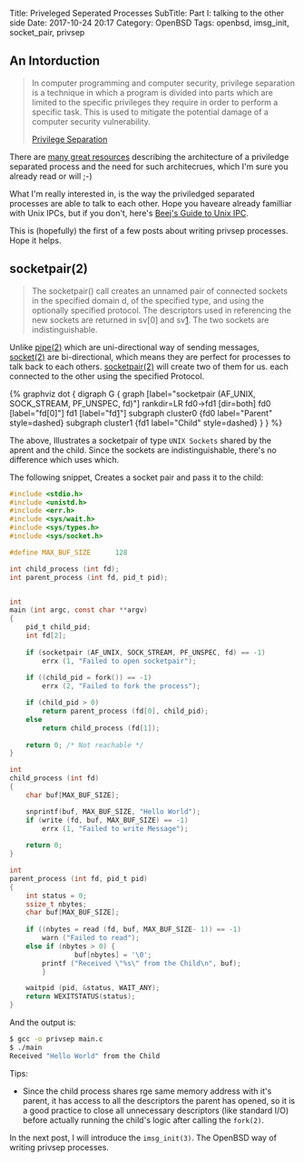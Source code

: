 Title: Priveleged Seperated Processes
SubTitle: Part I: talking to the other side
Date: 2017-10-24 20:17
Category: OpenBSD
Tags: openbsd, imsg_init, socket_pair, privsep

## An Intorduction
> In computer programming and computer security, privilege separation is a
> technique in which a program is divided into parts which are limited to the
> specific privileges they require in order to perform a specific task. This is
> used to mitigate the potential damage of a computer security vulnerability.
>
> [Privilege Separation][1]

There are [many great resources][2] describing the architecture of a priviledge
separated process and the need for such architecrues, which I'm sure you already
read or will ;-)

What I'm really interested in, is the way the priviledged separated processes
are able to talk to each other. Hope you haveare already familliar with Unix
IPCs, but if you don't, here's [Beej's Guide to Unix IPC][3].

This is (hopefully) the first of a few posts about writing privsep processes.
Hope it helps.

## socketpair(2)

> The socketpair() call creates an unnamed pair of connected sockets in the
> specified domain d, of the specified type, and using the optionally
> specified protocol.  The descriptors used in referencing the new sockets
> are returned in sv[0] and sv[1].  The two sockets are indistinguishable.

Unlike [pipe(2)][5] which are uni-directional way of sending messages,
[socket(2)][6] are bi-directional, which means they are perfect for processes to talk
back to each others. [socketpair(2)][7] will create two of them for us. each
connected to the other using the specified Protocol.

{% graphviz
dot {
digraph G {
  graph [label="socketpair (AF_UNIX, SOCK_STREAM, PF_UNSPEC, fd)"]
  rankdir=LR
  fd0->fd1 [dir=both]
  fd0 [label="fd[0]"]
  fd1 [label="fd[1]"]
  subgraph cluster0 {fd0 label="Parent" style=dashed}
  subgraph cluster1 {fd1 label="Child" style=dashed}
}
}
%}

The above, Illustrates a socketpair of type `UNIX Sockets` shared by the aprent
and the child. Since the sockets are indistinguishable, there's no difference
which uses which.

The following snippet, Creates a socket pair and pass it to the child:

```c
#include <stdio.h>
#include <unistd.h>
#include <err.h>
#include <sys/wait.h>
#include <sys/types.h>
#include <sys/socket.h>

#define MAX_BUF_SIZE      128

int child_process (int fd);
int parent_process (int fd, pid_t pid);


int
main (int argc, const char **argv)
{
	pid_t child_pid;
	int fd[2];
	
	if (socketpair (AF_UNIX, SOCK_STREAM, PF_UNSPEC, fd) == -1)
		errx (1, "Failed to open socketpair");
	
	if ((child_pid = fork()) == -1)
		errx (2, "Failed to fork the process");

	if (child_pid > 0)
		return parent_process (fd[0], child_pid);
	else
		return child_process (fd[1]);
	
	return 0; /* Not reachable */
}

int
child_process (int fd)
{
	char buf[MAX_BUF_SIZE];

	snprintf(buf, MAX_BUF_SIZE, "Hello World");
	if (write (fd, buf, MAX_BUF_SIZE) == -1)
		errx (1, "Failed to write Message");
	
	return 0;
}

int
parent_process (int fd, pid_t pid)
{
	int status = 0;
	ssize_t nbytes;
	char buf[MAX_BUF_SIZE];
	
	if ((nbytes = read (fd, buf, MAX_BUF_SIZE- 1)) == -1)
		warn ("Failed to read");
	else if (nbytes > 0) {
                buf[nbytes] = '\0';
		printf ("Received \"%s\" from the Child\n", buf);
        }

	waitpid (pid, &status, WAIT_ANY);
	return WEXITSTATUS(status);
}
```

And the output is:

```sh
$ gcc -o privsep main.c
$ ./main
Received "Hello World" from the Child
```

Tips:

- Since the child process shares rge same memory address with it's parent, it
has access to all the descriptors the parent has opened, so it is a good
practice to close all unnecessary descriptors (like standard I/O) before
actually running the child's logic after calling the `fork(2)`.

In the next post, I will introduce the `imsg_init(3)`. The OpenBSD way of
writing privsep processes.

[1]: https://en.wikipedia.org/wiki/Privilege_separation
[2]: http://www.openbsd.org/papers/ven05-deraadt/
[3]: http://beej.us/guide/bgipc/
[4]: http://beej.us/guide/bgipc/output/html/multipage/unixsock.html
[5]: http://man.openbsd.org/pipe.2
[6]: http://man.openbsd.org/socket.2
[7]: http://man.openbsd.org/socketpair.2

